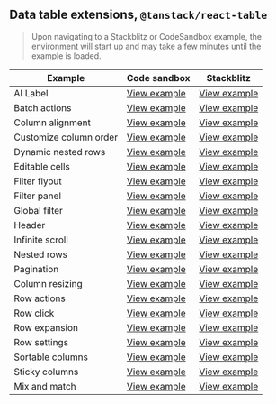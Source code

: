 ## Data table extensions, `@tanstack/react-table`

> Upon navigating to a Stackblitz or CodeSandbox example, the environment
> will start up and may take a few minutes until the example is loaded.

| Example                | Code sandbox                                                                                                             | Stackblitz                                                                                                             |
| ---------------------- | ------------------------------------------------------------------------------------------------------------------------ | ---------------------------------------------------------------------------------------------------------------------- |
| AI Label               | [View example](https://codesandbox.io/s/github/carbon-design-system/tanstack-carbon/tree/main/react/ai-label)            | [View example](https://stackblitz.com/github/carbon-design-system/tanstack-carbon/tree/main/react/ai-label)            |
| Batch actions          | [View example](https://codesandbox.io/s/github/carbon-design-system/tanstack-carbon/tree/main/react/batch-actions)       | [View example](https://stackblitz.com/github/carbon-design-system/tanstack-carbon/tree/main/react/batch-actions)       |
| Column alignment       | [View example](https://codesandbox.io/s/github/carbon-design-system/tanstack-carbon/tree/main/react/column-alignment)    | [View example](https://stackblitz.com/github/carbon-design-system/tanstack-carbon/tree/main/react/column-alignment)    |
| Customize column order | [View example](https://codesandbox.io/s/github/carbon-design-system/tanstack-carbon/tree/main/react/customizeColumns)    | [View example](https://stackblitz.com/github/carbon-design-system/tanstack-carbon/tree/main/react/customizeColumns)    |
| Dynamic nested rows    | [View example](https://codesandbox.io/s/github/carbon-design-system/tanstack-carbon/tree/main/react/dynamic-nested-rows) | [View example](https://stackblitz.com/github/carbon-design-system/tanstack-carbon/tree/main/react/dynamic-nested-rows) |
| Editable cells         | [View example](https://codesandbox.io/s/github/carbon-design-system/tanstack-carbon/tree/main/react/editableCells)       | [View example](https://stackblitz.com/github/carbon-design-system/tanstack-carbon/tree/main/react/editableCells)       |
| Filter flyout          | [View example](https://codesandbox.io/s/github/carbon-design-system/tanstack-carbon/tree/main/react/filterFlyout)        | [View example](https://stackblitz.com/github/carbon-design-system/tanstack-carbon/tree/main/react/filterFlyout)        |
| Filter panel           | [View example](https://codesandbox.io/s/github/carbon-design-system/tanstack-carbon/tree/main/react/filterPanel)         | [View example](https://stackblitz.com/github/carbon-design-system/tanstack-carbon/tree/main/react/filterPanel)         |
| Global filter          | [View example](https://codesandbox.io/s/github/carbon-design-system/tanstack-carbon/tree/main/react/globalFilter)        | [View example](https://stackblitz.com/github/carbon-design-system/tanstack-carbon/tree/main/react/globalFilter)        |
| Header                 | [View example](https://codesandbox.io/s/github/carbon-design-system/tanstack-carbon/tree/main/react/header)              | [View example](https://stackblitz.com/github/carbon-design-system/tanstack-carbon/tree/main/react/header)              |
| Infinite scroll        | [View example](https://codesandbox.io/s/github/carbon-design-system/tanstack-carbon/tree/main/react/infiniteScroll)      | [View example](https://stackblitz.com/github/carbon-design-system/tanstack-carbon/tree/main/react/infiniteScroll)      |
| Nested rows            | [View example](https://codesandbox.io/s/github/carbon-design-system/tanstack-carbon/tree/main/react/nestedRows)          | [View example](https://stackblitz.com/github/carbon-design-system/tanstack-carbon/tree/main/react/nestedRows)          |
| Pagination             | [View example](https://codesandbox.io/s/github/carbon-design-system/tanstack-carbon/tree/main/react/pagination)          | [View example](https://stackblitz.com/github/carbon-design-system/tanstack-carbon/tree/main/react/pagination)          |
| Column resizing        | [View example](https://codesandbox.io/s/github/carbon-design-system/tanstack-carbon/tree/main/react/resizing)            | [View example](https://stackblitz.com/github/carbon-design-system/tanstack-carbon/tree/main/react/resizing)            |
| Row actions            | [View example](https://codesandbox.io/s/github/carbon-design-system/tanstack-carbon/tree/main/react/row-actions)         | [View example](https://stackblitz.com/github/carbon-design-system/tanstack-carbon/tree/main/react/row-actions)         |
| Row click              | [View example](https://codesandbox.io/s/github/carbon-design-system/tanstack-carbon/tree/main/react/row-click)           | [View example](https://stackblitz.com/github/carbon-design-system/tanstack-carbon/tree/main/react/row-click)           |
| Row expansion          | [View example](https://codesandbox.io/s/github/carbon-design-system/tanstack-carbon/tree/main/react/rowExpansion)        | [View example](https://stackblitz.com/github/carbon-design-system/tanstack-carbon/tree/main/react/rowExpansion)        |
| Row settings           | [View example](https://codesandbox.io/s/github/carbon-design-system/tanstack-carbon/tree/main/react/row-settings)        | [View example](https://stackblitz.com/github/carbon-design-system/tanstack-carbon/tree/main/react/row-settings)        |
| Sortable columns       | [View example](https://codesandbox.io/s/github/carbon-design-system/tanstack-carbon/tree/main/react/sortable)            | [View example](https://stackblitz.com/github/carbon-design-system/tanstack-carbon/tree/main/react/sortable)            |
| Sticky columns         | [View example](https://codesandbox.io/s/github/carbon-design-system/tanstack-carbon/tree/main/react/sticky-columns)      | [View example](https://stackblitz.com/github/carbon-design-system/tanstack-carbon/tree/main/react/sticky-columns)      |
| Mix and match          | [View example](https://codesandbox.io/s/github/carbon-design-system/tanstack-carbon/tree/main/react/mix-and-match)       | [View example](https://stackblitz.com/github/carbon-design-system/tanstack-carbon/tree/main/react/mix-and-match)       |
